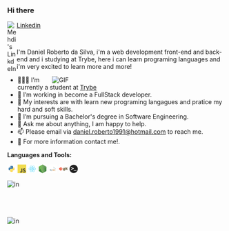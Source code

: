 ### Hi there 

<a href="https://www.linkedin.com/in/danielrobertosilva/">
  <img align="left" alt="Mehdi's LinkdeIn" width="22px" src="https://cdn.jsdelivr.net/npm/simple-icons@v3/icons/linkedin.svg" />
  <p>Linkedin</p>
</a><br>

I'm Daniel Roberto da Silva, i'm a web development front-end and back-end and i studying at Trybe, here i can learn programing languages and i'm very excited to learn more and more!

 <img width="400" align="right" alt="GIF" src="https://i.pinimg.com/originals/e4/26/70/e426702edf874b181aced1e2fa5c6cde.gif" />

- 👨🏽‍💻 I’m currently a student at <a href="https://www.linkedin.com/school/betrybe">Trybe</a>
- 🌱 I’m working in become a FullStack developer.
- 🤔 My interests are with learn new programing langagues and pratice my hard and soft skills.
- 💼 I’m pursuing a Bachelor's degree in Software Engineering.
- 💬 Ask me about anything, I am happy to help.
- 📫 Please email via daniel.roberto1991@hotmail.com to reach me.
- 📝 For more information contact me!.

 
**Languages and Tools:**  <br>

<code><img height="20" src="https://raw.githubusercontent.com/github/explore/80688e429a7d4ef2fca1e82350fe8e3517d3494d/topics/python/python.png"></code>
<code><img height="20" src="https://raw.githubusercontent.com/github/explore/80688e429a7d4ef2fca1e82350fe8e3517d3494d/topics/javascript/javascript.png"></code>
<code><img height="20" src="https://raw.githubusercontent.com/github/explore/80688e429a7d4ef2fca1e82350fe8e3517d3494d/topics/react/react.png"></code>
<code><img height="20" src="https://raw.githubusercontent.com/github/explore/80688e429a7d4ef2fca1e82350fe8e3517d3494d/topics/nodejs/nodejs.png"></code>
<code><img height="20" src="https://raw.githubusercontent.com/github/explore/80688e429a7d4ef2fca1e82350fe8e3517d3494d/topics/mysql/mysql.png"></code>
<code><img height="20" src="https://raw.githubusercontent.com/github/explore/80688e429a7d4ef2fca1e82350fe8e3517d3494d/topics/git/git.png"></code>
<code><img height="20" src="https://raw.githubusercontent.com/github/explore/80688e429a7d4ef2fca1e82350fe8e3517d3494d/topics/terminal/terminal.png"></code>

<img width="380" align="left" alt="in" src="https://github-readme-stats.vercel.app/api?username=DanielTrybe&show_icons=true&theme=radical&include_all_commits=true" />
<br><br><br><br><br>
<img width="380" align="left" alt="in" src="https://github-readme-stats.vercel.app/api/top-langs/?username=DanielTrybe&layout=compact&hide=true)](https://github.com/anuraghazra/github-readme-stats" />


